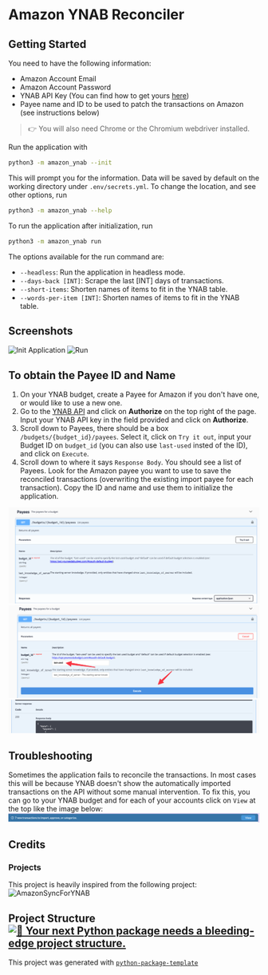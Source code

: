 # Amazon YNAB Reconciler

## Getting Started

You need to have the following information:

- Amazon Account Email
- Amazon Account Password
- YNAB API Key (You can find how to get yours [here](https://api.youneedabudget.com/#personal-access-tokens))
- Payee name and ID to be used to patch the transactions on Amazon (see instructions below)

> 👉 You will also need Chrome or the Chromium webdriver installed.

Run the application with

```bash
python3 -m amazon_ynab --init
```

This will prompt you for the information. Data will be saved by default on the working directory under `.env/secrets.yml`. To change the location, and see other options, run

```bash
python3 -m amazon_ynab --help
```

To run the application after initialization, run

```bash
python3 -m amazon_ynab run
```

The options available for the run command are:

- `--headless`: Run the application in headless mode.
- `--days-back [INT]`: Scrape the last [INT] days of transactions.
- `--short-items`: Shorten names of items to fit in the YNAB table.
- `--words-per-item [INT]`: Shorten names of items to fit in the YNAB table.

## Screenshots

![Init Application](https://github.com/sbarrios93/amazon-ynab/blob/main/assets/images/init_command.png?raw=true)
![Run](https://github.com/sbarrios93/amazon-ynab/blob/main/assets/images/run_command.png?raw=true)

## To obtain the Payee ID and Name

1. On your YNAB budget, create a Payee for Amazon if you don't have one, or would like to use a new one.
2. Go to the [YNAB API](https://api.youneedabudget.com/v1) and click on **Authorize** on the top right of the page. Input your YNAB API key in the field provided and click on **Authorize**.
3. Scroll down to Payees, there should be a box `/budgets/{budget_id}/payees`. Select it, click on `Try it out`, input your Budget ID on `budget_id` (you can also use `last-used` insted of the ID), and click on `Execute`.
4. Scroll down to where it says `Response Body`. You should see a list of Payees. Look for the Amazon payee you want to use to save the reconciled transactions (overwriting the existing import payee for each transaction). Copy the ID and name and use them to initialize the application.

![](assets/images/payees-api-try-it-out.png)
![](assets/images/payess-api-execute.png)
![](assets/images/list-of-payees.png)

## Troubleshooting

Sometimes the application fails to reconcile the transactions. In most cases this will be because YNAB doesn't show the automatically imported transactions on the API without some manual intervention. To fix this, you can go to your YNAB budget and for each of your accounts click on `View` at the top like the image below:
![](assets/images/view-imported.png)

## Credits

### Projects

This project is heavily inspired from the following project:
![AmazonSyncForYNAB](https://github.com/davidz627/AmazonSyncForYNAB)

## Project Structure [![🚀 Your next Python package needs a bleeding-edge project structure.](https://img.shields.io/badge/python--package--template-%F0%9F%9A%80-brightgreen)](https://github.com/TezRomacH/python-package-template)

This project was generated with [`python-package-template`](https://github.com/TezRomacH/python-package-template)

```

```
